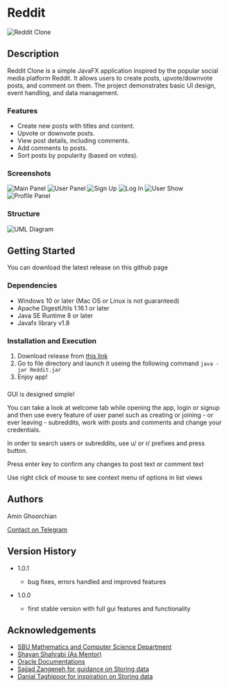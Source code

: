 # Reddit

![Reddit Clone](src/main/resources/org/project/reddit/pics/logo.png)

## Description

Reddit Clone is a simple JavaFX application inspired by the popular social media platform Reddit. It allows users to create posts, upvote/downvote posts, and comment on them. The project demonstrates basic UI design, event handling, and data management.

### Features

- Create new posts with titles and content.
- Upvote or downvote posts.
- View post details, including comments.
- Add comments to posts.
- Sort posts by popularity (based on votes).

### Screenshots

![Main Panel](pics/main.png)
![User Panel](pics/user.png)
![Sign Up](pics/signup.png)
![Log In](pics/login.png)
![User Show](pics/show.png)
![Profile Panel](pics/profile.png)

### Structure

![UML Diagram](pics/Reddit.png)

## Getting Started

You can download the latest release on this github page

### Dependencies

- Windows 10 or later (Mac OS or Linux is not guaranteed)
- Apache DigestUtils 1.16.1 or later
- Java SE Runtime 8 or later
- Javafx library v1.8

### Installation and Execution

1. Download release from [this link]()
2. Go to file directory and launch it useing the following command
```java -jar Reddit.jar```
3. Enjoy app!

###

GUI is designed simple! 

You can take a look at welcome tab while opening the app, login or signup and then use every feature of user panel such as creating or joining - or ever leaving - subreddits, work with posts and comments and change your credentials.

In order to search users or subreddits, use u/ or r/ prefixes and press button.

Press enter key to confirm any changes to post text or comment text

Use right click of mouse to see context menu of options in list views

## Authors

Amin Ghoorchian

[Contact on Telegram](https://t.me/AminGh05)

## Version History

- 1.0.1
  - bug fixes, errors handled and improved features

- 1.0.0
  - first stable version with full gui features and functionality
 
## Acknowledgements

- [SBU Mathematics and Computer Science Department](https://mathsci.sbu.ac.ir/)
- [Shayan Shahrabi (As Mentor)](https://github.com/ShayanShahrabi)
- [Oracle Documentations](https://docs.oracle.com/)
- [Sajjad Zangeneh for guidance on Storing data](https://github.com/SrgtSajjad)
- [Danial Taghipoor for inspiration on Storing data](https://github.com/TheDanielTp)
